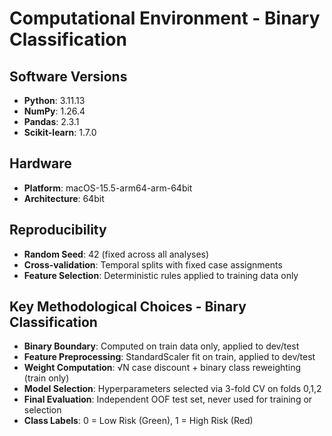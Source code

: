 # Computational Environment - Binary Classification

## Software Versions
- **Python**: 3.11.13
- **NumPy**: 1.26.4
- **Pandas**: 2.3.1
- **Scikit-learn**: 1.7.0

## Hardware
- **Platform**: macOS-15.5-arm64-arm-64bit
- **Architecture**: 64bit

## Reproducibility
- **Random Seed**: 42 (fixed across all analyses)
- **Cross-validation**: Temporal splits with fixed case assignments
- **Feature Selection**: Deterministic rules applied to training data only

## Key Methodological Choices - Binary Classification
- **Binary Boundary**: Computed on train data only, applied to dev/test
- **Feature Preprocessing**: StandardScaler fit on train, applied to dev/test
- **Weight Computation**: √N case discount + binary class reweighting (train only)
- **Model Selection**: Hyperparameters selected via 3-fold CV on folds 0,1,2
- **Final Evaluation**: Independent OOF test set, never used for training or selection
- **Class Labels**: 0 = Low Risk (Green), 1 = High Risk (Red)
